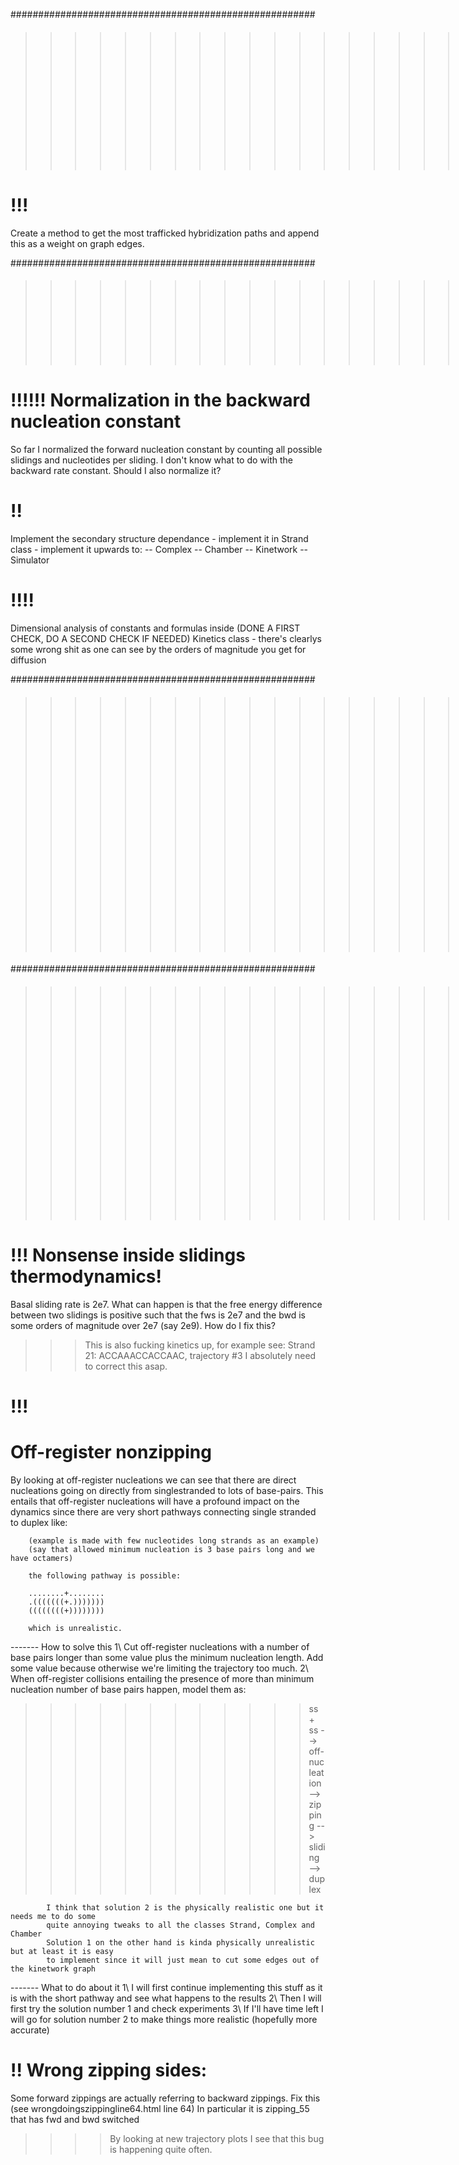 #######################################################
>>>>>>>>>>>>>>>>>>>>>>>>>>>>>>>>>>>>>#### INVESTIGATION
# !!!
Create a method to get the most trafficked hybridization paths and append this as a weight on graph edges. 

#######################################################
>>>>>>>>>>>>>>>>>>>>>>>>>>>>>>>>>>>>>>>>>>#### MODELING

# !!!!!! Normalization in the backward nucleation constant
So far I normalized the forward nucleation constant by counting all possible slidings and nucleotides per sliding. 
I don't know what to do with the backward rate constant. Should I also normalize it?


# !! 
Implement the secondary structure dependance 
    - implement it in Strand class
    - implement it upwards to: 
        -- Complex 
        -- Chamber 
        -- Kinetwork 
        -- Simulator

# !!!! 
Dimensional analysis of constants and formulas inside (DONE A FIRST CHECK, DO A SECOND CHECK IF NEEDED)
        Kinetics class 
            -   there's clearlys some wrong shit as one can see
                by the orders of magnitude you get for diffusion



#######################################################
>>>>>>>>>>>>>>>>>>>>>>>>>#### Experimental verification



#######################################################
>>>>>>>>>>>>>>>>>>>>>>>>#### IMPROVEMENTS & BUGS TO FIX

# !!! Nonsense inside slidings thermodynamics!   
Basal sliding rate is 2e7.
What can happen is that the free energy difference between two slidings is positive 
such that the fws is 2e7 and the bwd is some orders of magnitude over 2e7 (say 2e9).
How do I fix this? 
>>> This is also fucking kinetics up, for example see:
    Strand 21: ACCAAACCACCAAC, trajectory #3
    I absolutely need to correct this asap.

# !!! 
# Off-register nonzipping
By looking at off-register nucleations we can see that there are direct nucleations going on directly from singlestranded to lots of base-pairs.
This entails that off-register nucleations will have a profound impact on the dynamics since there are very short pathways connecting single stranded to duplex like:

        (example is made with few nucleotides long strands as an example)
        (say that allowed minimum nucleation is 3 base pairs long and we have octamers)

        the following pathway is possible:

        ........+........
        .(((((((+.)))))))
        ((((((((+))))))))

        which is unrealistic. 

------- How to solve this 
            1\  Cut off-register nucleations with a number of base pairs longer than 
                some value plus the minimum nucleation length. Add some value because otherwise
                we're limiting the trajectory too much. 
            2\  When off-register collisions entailing the presence of more than minimum nucleation
                number of base pairs happen, model them as:
>>>>>>>>>>>>    ss + ss --> off-nucleation --> zipping --> sliding --> duplex 
        
            I think that solution 2 is the physically realistic one but it needs me to do some 
            quite annoying tweaks to all the classes Strand, Complex and Chamber
            Solution 1 on the other hand is kinda physically unrealistic but at least it is easy
            to implement since it will just mean to cut some edges out of the kinetwork graph 

------- What to do about it
            1\  I will first continue implementing this stuff as it is with the short pathway 
                and see what happens to the results
            2\  Then I will first try the solution number 1 and check experiments
            3\  If I'll have time left I will go for solution number 2 
                to make things more realistic (hopefully more accurate)

      


# !! Wrong zipping sides: 
Some forward zippings are actually referring to backward zippings. 
Fix this (see wrongdoingszippingline64.html line 64)
In particular it is zipping_55 that has fwd and bwd switched
>>>> By looking at new trajectory plots I see that this bug is happening quite often. 

         




    